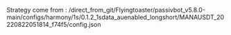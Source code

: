 Strategy come from : /direct_from_git/Flyingtoaster/passivbot_v5.8.0-main/configs/harmony/1s/0.1.2_1sdata_auenabled_longshort/MANAUSDT_20220822051814_f74f5/config.json